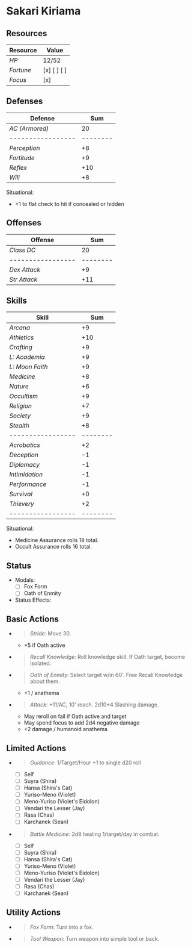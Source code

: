 # Sakari Kiriama
## Resources
| **Resource** |  Value       |
|--------------|--------------|
| *HP*         |  12/52       |
| *Fortune*    |  [x] [ ] [ ] |
| *Focus*      |  [x]         |

## Defenses
| **Defense**     |  Sum   |
|-----------------|--------|
| *AC (Armored)*  |  20    |
|-----------------|--------|
| *Perception*    |  +8    |
| *Fortitude*     |  +9    |
| *Reflex*        |  +10   |
| *Will*          |  +8    |
Situational:
- +1 to flat check to hit if concealed or hidden

## Offenses
| **Offense**     |  Sum   |
|-----------------|--------|
| *Class DC*      |  20    |
|-----------------|--------|
| *Dex Attack*    |  +9    |
| *Str Attack*    |  +11   |

## Skills
| **Skill**       |  Sum   |
|-----------------|--------|
| *Arcana*        |  +9    |
| *Athletics*     |  +10   |
| *Crafting*      |  +9    |
| *L: Academia*   |  +9    |
| *L: Moon Faith* |  +9    |
| *Medicine*      |  +8    |
| *Nature*        |  +6    |
| *Occultism*     |  +9    |
| *Religion*      |  +7    |
| *Society*       |  +9    |
| *Stealth*       |  +8    |
|-----------------|--------|
| *Acrobatics*    |  +2    |
| *Deception*     |  -1    |
| *Diplomacy*     |  -1    |
| *Intimidation*  |  -1    |
| *Performance*   |  -1    |
| *Survival*      |  +0    |
| *Thievery*      |  +2    |
|-----------------|--------|
Situational:
- Medicine Assurance rolls 18 total.
- Occult Assurance rolls 16 total.

## Status
- Modals:
    - [ ] Fox Form
    - [ ] Oath of Enmity
- Status Effects:

## Basic Actions
- > *Stride*: Move 30.
  - +5 if Oath active
- > *Recall Knowledge*: Roll knowledge skill. If Oath target, become isolated.
- > *Oath of Enmity*: Select target w/in 60'. Free Recall Knowledge about them.
  - +1 / anathema
- > *Attack*: +11/AC, 10' reach. 2d10+4 Slashing damage.
  - May reroll on fail if Oath active and target
  - May spend focus to add 2d4 negative damage
  - +2 damage / humanoid anathema

## Limited Actions
- > *Guidance*: 1/Target/Hour +1 to single d20 roll
  - [ ] Self
  - [ ] Suyra (Shira)
  - [ ] Hansa (Shira's Cat)
  - [ ] Yuriso-Meno (Violet)
  - [ ] Meno-Yuriso (Violet's Eidolon)
  - [ ] Vendari the Lesser (Jay)
  - [ ] Rasa (Chas)
  - [ ] Karchanek (Sean)
- > *Battle Medicine*: 2d8 healing 1/target/day in combat.
  - [ ] Self
  - [ ] Suyra (Shira)
  - [ ] Hansa (Shira's Cat)
  - [ ] Yuriso-Meno (Violet)
  - [ ] Meno-Yuriso (Violet's Eidolon)
  - [ ] Vendari the Lesser (Jay)
  - [ ] Rasa (Chas)
  - [ ] Karchanek (Sean)

## Utility Actions
- > *Fox Form*: Turn into a fox.
- > *Tool Weapon*: Turn weapon into simple tool or back.